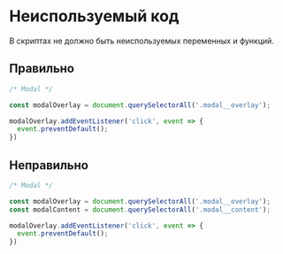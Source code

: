 # Неиспользуемый код

В скриптах не должно быть неиспользуемых переменных и функций.

## Правильно

```js
/* Modal */

const modalOverlay = document.querySelectorAll('.modal__overlay');

modalOverlay.addEventListener('click', event => {
  event.preventDefault();
})
```

## Неправильно

```js
/* Modal */

const modalOverlay = document.querySelectorAll('.modal__overlay');
const modalContent = document.querySelectorAll('.modal__content');

modalOverlay.addEventListener('click', event => {
  event.preventDefault();
})
```
